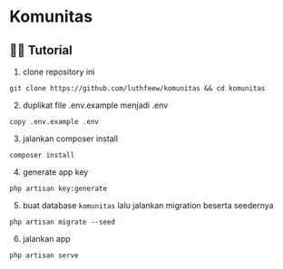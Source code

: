 # Komunitas

## 💁‍♀️ Tutorial

1. clone repository ini
```
git clone https://github.com/luthfeew/komunitas && cd komunitas
```
2. duplikat file .env.example menjadi .env
```
copy .env.example .env
```
3. jalankan composer install
```
composer install
```
4. generate app key
```
php artisan key:generate
```
5. buat database `komunitas` lalu jalankan migration beserta seedernya
```
php artisan migrate --seed
```
6. jalankan app
```
php artisan serve
```
